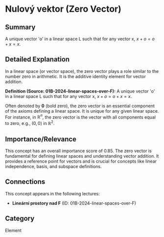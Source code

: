 # Nulový vektor (Zero Vector)

## Summary
A unique vector 'o' in a linear space L such that for any vector x, $x + o = o + x = x$.

## Detailed Explanation
In a linear space (or vector space), the zero vector plays a role similar to the number zero in arithmetic. It is the additive identity element for vector addition.

**Definition (Source: 01B-2024-linear-spaces-over-F):** A unique vector 'o' in a linear space L such that for any vector x, $x + o = o + x = x$.

Often denoted by $\mathbf{0}$ (bold zero), the zero vector is an essential component of the axioms defining a linear space. It is unique for any given linear space. For instance, in $\mathbb{R}^n$, the zero vector is the vector with all components equal to zero, e.g., $(0, 0)$ in $\mathbb{R}^2$.

## Importance/Relevance
This concept has an overall importance score of 0.85. The zero vector is fundamental for defining linear spaces and understanding vector addition. It provides a reference point for vectors and is crucial for concepts like linear independence, basis, and subspace definitions.

## Connections
This concept appears in the following lectures:
*   **Lineární prostory nad F** (ID: 01B-2024-linear-spaces-over-F)

## Category
Element